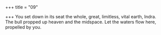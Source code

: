 +++
title = "09"

+++
You set down in its seat the whole, great, limitless, vital earth, Indra. The bull propped up heaven and the midspace. Let the waters flow here,  propelled by you.